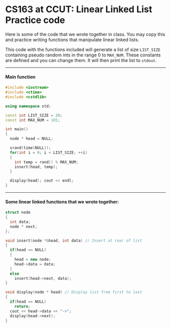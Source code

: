 CS163 at CCUT: Linear Linked List Practice code
======

Here is some of the code that we wrote together in class. You may copy this and practice writing functions that manipulate linear linked lists.

This code with the functions included will generate a list of size `LIST_SIZE` containing pseudo random ints in the range 0 to `MAX_NUM`. These constants are defined and you can change them. It will then print the list to `stdout`.

-----
#### Main function
```C++
#include <iostream>
#include <ctime>
#include <cstdlib>

using namespace std;

const int LIST_SIZE = 20;
const int MAX_NUM = 101;

int main()
{
  node * head = NULL;

  srand(time(NULL));
  for(int i = 0; i < LIST_SIZE; ++i)
  {
    int temp = rand() % MAX_NUM;
    insert(head, temp);
  }

  display(head); cout << endl;
}
```
-----
#### Some linear linked functions that we wrote together:
```C++
struct node
{
  int data;
  node * next;
};

void insert(node *&head, int data) // Insert at rear of list
{
  if(head == NULL)
  {
    head = new node;
    head->data = data;
  }
  else
    insert(head->next, data);
}

void display(node * head) // Display list from first to last
{
  if(head == NULL)
    return;
  cout << head->data << "->";
  display(head->next);
}
```
